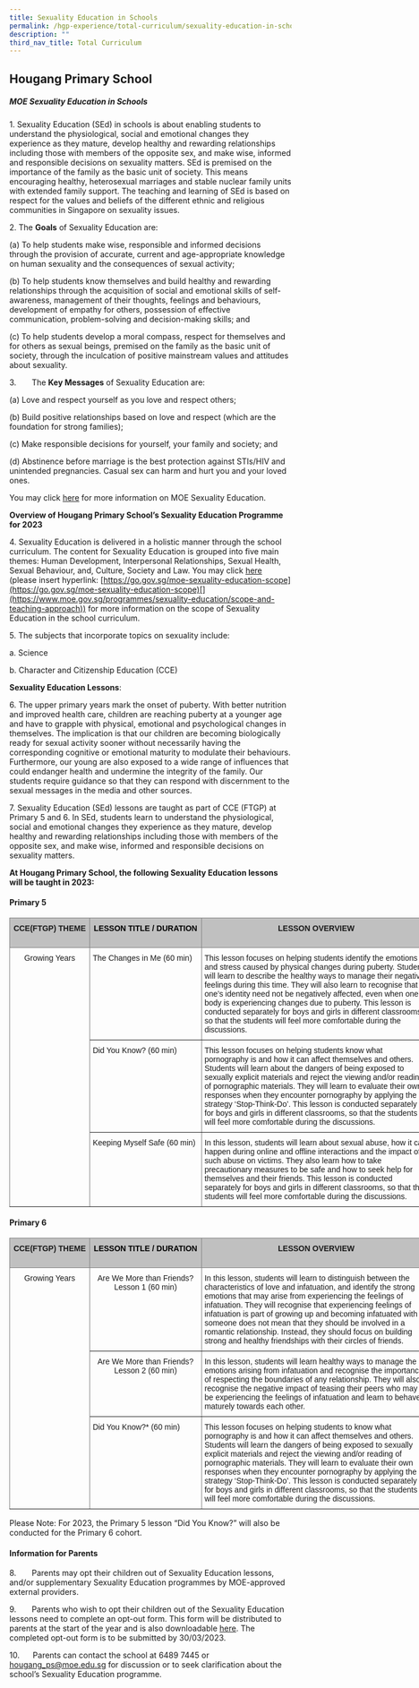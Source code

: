 ```yaml
---
title: Sexuality Education in Schools
permalink: /hgp-experience/total-curriculum/sexuality-education-in-schools/
description: ""
third_nav_title: Total Curriculum
---
```

## Hougang Primary School

##### **MOE Sexuality Education in Schools**
##### 
1. Sexuality Education (SEd) in schools is about enabling students to understand the physiological, social and emotional changes they experience as they mature, develop healthy and rewarding relationships including those with members of the opposite sex, and make wise, informed and responsible decisions on sexuality matters. SEd is premised on the importance of the family as the basic unit of society. This means encouraging healthy, heterosexual marriages and stable nuclear family units with extended family support. The teaching and learning of SEd is based on respect for the values and beliefs of the different ethnic and religious communities in Singapore on sexuality issues.

2. The **Goals** of Sexuality Education are:

(a) To help students make wise, responsible and informed decisions through the provision of accurate, current and age-appropriate knowledge on human sexuality and the consequences of sexual activity;

(b) To help students know themselves and build healthy and rewarding relationships through the acquisition of social and emotional skills of self-awareness, management of their thoughts, feelings and behaviours, development of empathy for others, possession of effective communication, problem-solving and decision-making skills; and

(c) To help students develop a moral compass, respect for themselves and for others as sexual beings, premised on the family as the basic unit of society, through the inculcation of positive mainstream values and attitudes about sexuality.

3.       The **Key Messages** of Sexuality Education are:

(a) Love and respect yourself as you love and respect others;

(b) Build positive relationships based on love and respect (which are the foundation for strong families);

(c) Make responsible decisions for yourself, your family and society; and

(d) Abstinence before marriage is the best protection against STIs/HIV and unintended pregnancies. Casual sex can harm and hurt you and your loved ones.

You may click [here](https://go.gov.sg/moe-sexuality-education) for more information on MOE Sexuality Education.
    

**Overview of Hougang Primary School’s Sexuality Education Programme for 2023**

4. Sexuality Education is delivered in a holistic manner through the school curriculum. The content for Sexuality Education is grouped into five main themes: Human Development, Interpersonal Relationships, Sexual Health, Sexual Behaviour, and, Culture, Society and Law. You may click [here](https://go.gov.sg/moe-sexuality-education-scope) (please insert hyperlink: [https://go.gov.sg/moe-sexuality-education-scope](https://go.gov.sg/moe-sexuality-education-scope)[](https://www.moe.gov.sg/programmes/sexuality-education/scope-and-teaching-approach)) for more information on the scope of Sexuality Education in the school curriculum.

5. The subjects that incorporate topics on sexuality include:

a. Science

b. Character and Citizenship Education (CCE)

**Sexuality Education Lessons**:

6. The upper primary years mark the onset of puberty. With better nutrition and improved health care, children are reaching puberty at a younger age and have to grapple with physical, emotional and psychological changes in themselves. The implication is that our children are becoming biologically ready for sexual activity sooner without necessarily having the corresponding cognitive or emotional maturity to modulate their behaviours. Furthermore, our young are also exposed to a wide range of influences that could endanger health and undermine the integrity of the family. Our students require guidance so that they can respond with discernment to the sexual messages in the media and other sources.


7\. Sexuality Education (SEd) lessons are taught as part of CCE (FTGP) at Primary 5 and 6. In SEd, students learn to understand the physiological, social and emotional changes they experience as they mature, develop healthy and rewarding relationships including those with members of the opposite sex, and make wise, informed and responsible decisions on sexuality matters.



**At Hougang Primary School, the following Sexuality Education lessons will be taught in 2023:**   

#### **Primary 5**

<style type="text/css">
.tg  {border-collapse:collapse;border-spacing:0;}
.tg td{border-color:black;border-style:solid;border-width:1px;font-family:Arial, sans-serif;font-size:14px;
  overflow:hidden;padding:10px 5px;word-break:normal;}
.tg th{border-color:black;border-style:solid;border-width:1px;font-family:Arial, sans-serif;font-size:14px;
  font-weight:normal;overflow:hidden;padding:10px 5px;word-break:normal;}
.tg .tg-lboi{border-color:inherit;text-align:left;vertical-align:middle}
.tg .tg-34fe{background-color:#c0c0c0;border-color:inherit;text-align:center;vertical-align:top}
.tg .tg-c3ow{border-color:inherit;text-align:center;vertical-align:top}
.tg .tg-0pky{border-color:inherit;text-align:left;vertical-align:top}
</style>
<table class="tg" style="undefined;table-layout: fixed; width: 905px">
<colgroup>
<col style="width: 143px">
<col style="width: 200px">
<col style="width: 411px">
<col style="width: 151px">
</colgroup>
<thead>
  <tr>
    <th class="tg-34fe"><span style="font-weight:bold">CCE(FTGP) THEME</span></th>
    <th class="tg-34fe"><span style="font-weight:bold;color:black">LESSON TITLE / DURATION</span></th>
    <th class="tg-34fe"><span style="font-weight:bold">LESSON OVERVIEW</span></th>
    <th class="tg-34fe"><span style="font-weight:bold">TIME PERIOD (subject to changes)</span></th>
  </tr>
</thead>
<tbody>
  <tr>
    <td class="tg-c3ow" rowspan="3">Growing Years</td>
    <td class="tg-0pky">The Changes in Me (60 min)</td>
    <td class="tg-lboi">This lesson focuses on helping students identify the emotions and stress caused by physical changes during puberty. Students will learn to describe the healthy ways to manage their negative feelings during this time. They will also learn to recognise that one’s identity need not be negatively affected, even when one’s body is experiencing changes due to puberty. This lesson is conducted separately for boys and girls in different classrooms, so that the students will feel more comfortable during the discussions.</td>
    <td class="tg-0pky">Term 3 Week 2</td>
  </tr>
  <tr>
    <td class="tg-0pky">Did You Know? (60 min)</td>
    <td class="tg-lboi">This lesson focuses on helping students know what pornography is and how it can affect themselves and others. Students will learn about the dangers of being   exposed to sexually explicit materials and reject the viewing and/or reading   of pornographic materials. They will learn to evaluate their own responses   when they encounter pornography by applying the strategy ‘Stop-Think-Do’. This   lesson is conducted separately for boys and girls in different classrooms, so   that the students will feel more comfortable during the discussions.   </td>
    <td class="tg-0pky">Term 3 Week 5</td>
  </tr>
  <tr>
    <td class="tg-0pky">Keeping Myself Safe (60 min)</td>
    <td class="tg-0pky">In this lesson, students will learn about sexual abuse, how it can happen during online and offline interactions and the impact of such abuse on victims. They also learn how to take precautionary measures to be safe and how to seek help for themselves and their friends. This lesson is conducted separately for boys and girls in different classrooms, so that the students will feel more comfortable during the discussions.</td>
    <td class="tg-0pky">Term 3 Week 6</td>
  </tr>
</tbody>
</table>


#### **Primary 6**
<style type="text/css">
.tg  {border-collapse:collapse;border-spacing:0;}
.tg td{border-color:black;border-style:solid;border-width:1px;font-family:Arial, sans-serif;font-size:14px;
  overflow:hidden;padding:10px 5px;word-break:normal;}
.tg th{border-color:black;border-style:solid;border-width:1px;font-family:Arial, sans-serif;font-size:14px;
  font-weight:normal;overflow:hidden;padding:10px 5px;word-break:normal;}
.tg .tg-lboi{border-color:inherit;text-align:left;vertical-align:middle}
.tg .tg-34fe{background-color:#c0c0c0;border-color:inherit;text-align:center;vertical-align:top}
.tg .tg-c3ow{border-color:inherit;text-align:center;vertical-align:top}
.tg .tg-0pky{border-color:inherit;text-align:left;vertical-align:top}
</style>
<table class="tg" style="undefined;table-layout: fixed; width: 905px">
<colgroup>
<col style="width: 143px">
<col style="width: 200px">
<col style="width: 411px">
<col style="width: 151px">
</colgroup>
<thead>
  <tr>
    <th class="tg-34fe"><span style="font-weight:bold">CCE(FTGP) THEME</span></th>
    <th class="tg-34fe"><span style="font-weight:bold;color:black">LESSON TITLE / DURATION</span></th>
    <th class="tg-34fe"><span style="font-weight:bold">LESSON OVERVIEW</span></th>
    <th class="tg-34fe"><span style="font-weight:bold">TIME PERIOD (subject to changes)</span></th>
  </tr>
</thead>
<tbody>
  <tr>
    <td class="tg-c3ow" rowspan="3">Growing Years</td>
    <td class="tg-c3ow">Are We More than Friends? Lesson 1 (60 min)</td>
    <td class="tg-lboi">In this lesson, students will learn to distinguish between the characteristics of love and infatuation, and identify the strong emotions that may arise from experiencing the feelings of infatuation. They will recognise that experiencing feelings of infatuation is part of growing up and becoming infatuated with someone does not mean that they should be involved in a romantic relationship. Instead, they should focus on building strong and healthy friendships with their circles of friends.</td>
    <td class="tg-0pky">Term 3 Week 3</td>
  </tr>
  <tr>
    <td class="tg-c3ow">Are We More than Friends? Lesson 2 (60 min)</td>
    <td class="tg-lboi">In this lesson, students will learn healthy ways to manage the emotions arising from infatuation and recognise the importance of respecting the boundaries of any relationship. They will also recognise the negative impact of teasing their peers who may be experiencing the feelings of infatuation and learn to behave maturely towards each other.</td>
    <td class="tg-0pky">Term 2 Week 4</td>
  </tr>
  <tr>
    <td class="tg-0pky">Did You Know?* (60 min)</td>
    <td class="tg-0pky">This lesson focuses on helping students to know what pornography is and how it can affect themselves and others. Students will learn the dangers of being exposed to sexually explicit materials and reject the viewing and/or reading of pornographic materials. They will learn to evaluate their own responses when they encounter pornography by applying the strategy ‘Stop-Think-Do’. This lesson is conducted separately for boys and girls in different classrooms, so that the students will feel more comfortable during the discussions.</td>
    <td class="tg-0pky">Term 2 Week 5</td>
  </tr>
</tbody>
</table>
Please Note:
For 2023, the Primary 5 lesson “Did You Know?” will also be conducted for the Primary 6 cohort.


#### **Information for Parents**

8.       Parents may opt their children out of Sexuality Education lessons, and/or supplementary Sexuality Education programmes by MOE-approved external providers.

9.       Parents who wish to opt their children out of the Sexuality Education lessons need to complete an opt-out form. This form will be distributed to parents at the start of the year and is also downloadable [here](https://go.gov.sg/sed-optout-2023). The completed opt-out form is to be submitted by 30/03/2023.

10.      Parents can contact the school at 6489 7445 or [hougang\_ps@moe.edu.sg](mailto:hougang_ps@moe.edu.sg) for discussion or to seek clarification about the school’s Sexuality Education programme.